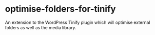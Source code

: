 # optimise-folders-for-tinify
An extension to the WordPress Tinify plugin which will optimise external folders as well as the media library.
